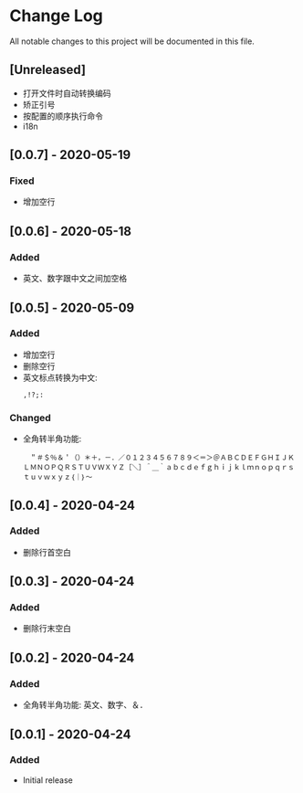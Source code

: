 # Change Log

All notable changes to this project will be documented in this file.

## [Unreleased]

- 打开文件时自动转换编码
- 矫正引号
- 按配置的顺序执行命令
- i18n

## [0.0.7] - 2020-05-19

### Fixed

- 增加空行

## [0.0.6] - 2020-05-18

### Added

- 英文、数字跟中文之间加空格

## [0.0.5] - 2020-05-09

### Added

- 增加空行
- 删除空行
- 英文标点转换为中文:
  ```
  ,!?;:
  ```

### Changed

- 全角转半角功能:
  ```
  　＂＃＄％＆＇（）＊＋，－．／０１２３４５６７８９＜＝＞＠ＡＢＣＤＥＦＧＨＩＪＫＬＭＮＯＰＱＲＳＴＵＶＷＸＹＺ［＼］＾＿｀ａｂｃｄｅｆｇｈｉｊｋｌｍｎｏｐｑｒｓｔｕｖｗｘｙｚ｛｜｝～
  ```

## [0.0.4] - 2020-04-24

### Added

- 删除行首空白

## [0.0.3] - 2020-04-24

### Added

- 删除行末空白

## [0.0.2] - 2020-04-24

### Added

- 全角转半角功能: 英文、数字、＆．

## [0.0.1] - 2020-04-24

### Added

- Initial release
